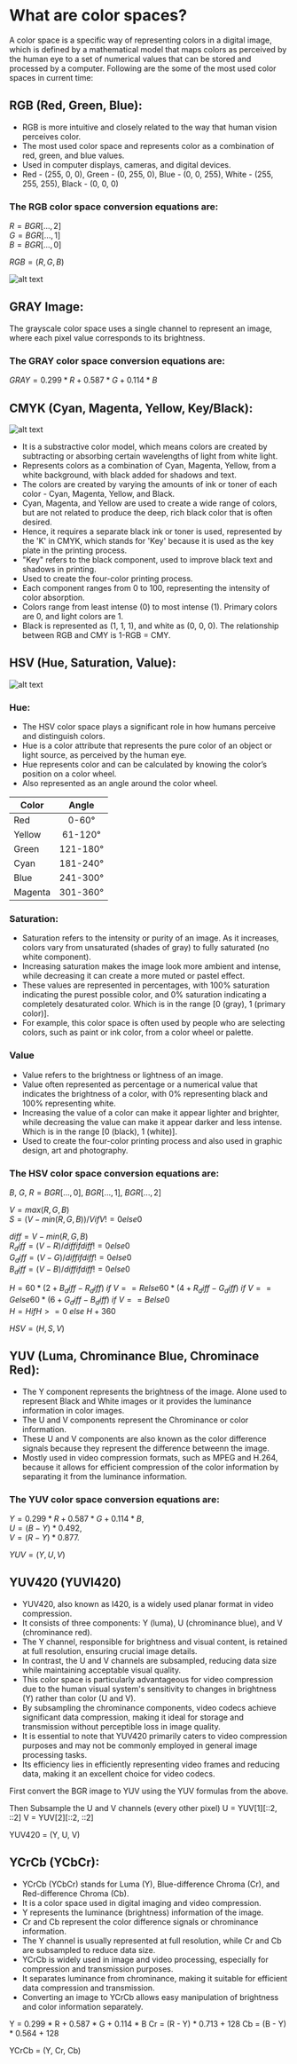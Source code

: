 # What are color spaces?

A color space is a specific way of representing colors in a digital image, which is defined by a mathematical model that maps colors as perceived by the human eye to
a set of numerical values that can be stored and processed by a computer. Following are the some of the most used color spaces in current time:

## RGB (Red, Green, Blue):

  * RGB is more intuitive and closely related to the way that human vision perceives color.
  * The most used color space and represents color as a combination of red, green, and blue values.
  * Used in computer displays, cameras, and digital devices.
  * Red - (255, 0, 0), Green - (0, 255, 0), Blue - (0, 0, 255), White - (255, 255, 255), Black - (0, 0, 0)

### The RGB color space conversion equations are:

$R = BGR[..., 2]$\
$G = BGR[..., 1]$\
$B = BGR[..., 0]$

$RGB = (R, G, B)$

    
![alt text](https://github.com/ImRoke/Principles-of-Digital-Image-Processing-with-OpenCV-Python/blob/main/DIP-Images/Color%20Spaces.png)

## GRAY Image:

The grayscale color space uses a single channel to represent an image, where each pixel value corresponds to its brightness. 

### The GRAY color space conversion equations are:

$GRAY = 0.299 * R + 0.587 * G + 0.114 * B$

## CMYK (Cyan, Magenta, Yellow, Key/Black):

![alt text](https://learn.microsoft.com/en-us/windows/win32/wcs/images/cmyclrs1.png)

  * It is a substractive color model, which means colors are created by subtracting or absorbing certain wavelengths of light from white light.
  * Represents colors as a combination of Cyan, Magenta, Yellow, from a white background, with black added for shadows and text.
  * The colors are created by varying the amounts of ink or toner of each color - Cyan, Magenta, Yellow, and Black.
  * Cyan, Magenta, and Yellow are used to create a wide range of colors, but are not related to produce the deep, rich black color that is often desired.
  * Hence, it requires a separate black ink or toner is used, represented by the 'K' in CMYK, which stands for 'Key' because it is used as the key plate in the printing process.
  * "Key" refers to the black component, used to improve black text and shadows in printing.
  * Used to create the four-color printing process.
  * Each component ranges from 0 to 100, representing the intensity of color absorption.
  * Colors range from least intense (0) to most intense (1). Primary colors are 0, and light colors are 1.
  * Black is represented as (1, 1, 1), and white as (0, 0, 0). The relationship between RGB and CMY is 1-RGB = CMY.

## HSV (Hue, Saturation, Value):

![alt text](https://learn.microsoft.com/en-us/windows/win32/wcs/images/hsvline.png)

 ### Hue:
 
  * The HSV color space plays a significant role in how humans perceive and distinguish colors. 
  * Hue is a color attribute that represents the pure color of an object or light source, as perceived by the human eye.
  * Hue represents color and can be calculated by knowing the color’s position on a color wheel.
  * Also represented as an angle around the color wheel. 
  
 
|  Color  |  Angle   |   
| --------|:--------:| 
| Red     | 0-60°    |
| Yellow  | 61-120°  | 
| Green   | 121-180° |
| Cyan    | 181-240° |
| Blue    | 241-300° |
| Magenta | 301-360° |

  
 ### Saturation:
 
  * Saturation refers to the intensity or purity of an image. As it increases, colors vary from unsaturated (shades of gray) to fully saturated (no white component).
  * Increasing saturation makes the image look more ambient and intense, while decreasing it can create a more muted or pastel effect.
  * These values are represented in percentages, with 100% saturation indicating the purest possible color, and 0% saturation indicating a completely desaturated color. Which is in the range [0 (gray), 1 (primary color)]. 
  * For example, this color space is often used by people who are selecting colors, such as paint or ink color, from a color wheel or palette.

### Value

  * Value refers to the brightness or lightness of an image.
  * Value often represented as percentage or a numerical value that indicates the brightness of a color, with 0% representing black and 100% representing white. 
  * Increasing the value of a color can make it appear lighter and brighter, while decreasing the value can make it appear darker and less intense. Which is in the range [0 (black), 1 (white)].
  * Used to create the four-color printing process and also used in graphic design, art and photography.

### The HSV color space conversion equations are:

$B,$ $G,$ $R = BGR[..., 0],$ $BGR[..., 1],$ $BGR[..., 2]$

$V = max(R, G, B)$\
$S = (V - min(R, G, B)) / V if V != 0 else 0$

$diff = V - min(R, G, B)$\
$R_diff = (V - R) / diff if diff != 0 else 0$\
$G_diff = (V - G) / diff if diff != 0 else 0$\
$B_diff = (V - B) / diff if diff != 0 else 0$

$H = 60 * (2 + B_diff - R_diff)$ $if$ $V == R else 60 * (4 + R_diff - G_diff)$ $if$ $V == G else 60 * (6 + G_diff - B_diff)$ $if$ $V == B else 0$\
$H = H if H >= 0$ $else$ $H + 360$

$HSV = (H, S, V)$



## YUV (Luma, Chrominance Blue, Chrominace Red):

  * The Y component represents the brightness of the image. Alone used to represent Black and White images or it provides the luminance information in color images. 
  * The U and V components represent the Chrominance or color information.
  * These U and V components are also known as the color difference signals because they represent the difference betweenn the image.
  * Mostly used in video compression formats, such as MPEG and H.264, because it allows for efficient compression of the color information by separating it from the luminance information. 

### The YUV color space conversion equations are:

 $Y = 0.299 * R + 0.587 * G + 0.114 * B$,\
 $U = (B - Y) * 0.492$,\
 $V = (R - Y) * 0.877$.
 
 $YUV = (Y, U, V)$

## YUV420 (YUVI420)

 * YUV420, also known as I420, is a widely used planar format in video compression.
 * It consists of three components: Y (luma), U (chrominance blue), and V (chrominance red).
 * The Y channel, responsible for brightness and visual content, is retained at full resolution, ensuring crucial image details.
 * In contrast, the U and V channels are subsampled, reducing data size while maintaining acceptable visual quality.
 * This color space is particularly advantageous for video compression due to the human visual system's sensitivity to changes in brightness (Y) rather than color (U and V).
 * By subsampling the chrominance components, video codecs achieve significant data compression, making it ideal for storage and transmission without perceptible loss in image quality.
 * It is essential to note that YUV420 primarily caters to video compression purposes and may not be commonly employed in general image processing tasks.
 * Its efficiency lies in efficiently representing video frames and reducing data, making it an excellent choice for video codecs.

First convert the BGR image to YUV using the YUV formulas from the above.

Then Subsample the U and V channels (every other pixel)
U = YUV[1][::2, ::2]
V = YUV[2][::2, ::2]

YUV420 = (Y, U, V)

## YCrCb (YCbCr):

 * YCrCb (YCbCr) stands for Luma (Y), Blue-difference Chroma (Cr), and Red-difference Chroma (Cb).
 * It is a color space used in digital imaging and video compression.
 * Y represents the luminance (brightness) information of the image.
 * Cr and Cb represent the color difference signals or chrominance information.
 * The Y channel is usually represented at full resolution, while Cr and Cb are subsampled to reduce data size.
 * YCrCb is widely used in image and video processing, especially for compression and transmission purposes.
 * It separates luminance from chrominance, making it suitable for efficient data compression and transmission.
 * Converting an image to YCrCb allows easy manipulation of brightness and color information separately.

Y = 0.299 * R + 0.587 * G + 0.114 * B
Cr = (R - Y) * 0.713 + 128
Cb = (B - Y) * 0.564 + 128

YCrCb = (Y, Cr, Cb)

